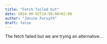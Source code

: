 ```yaml
---
title: "Fetch failed but"
date: 2024-08-02T14:58:00+02:00
author: "Janine Forsyth"
draft: false
---
```


<p>The fetch failed but we are trying an alternative...</p>